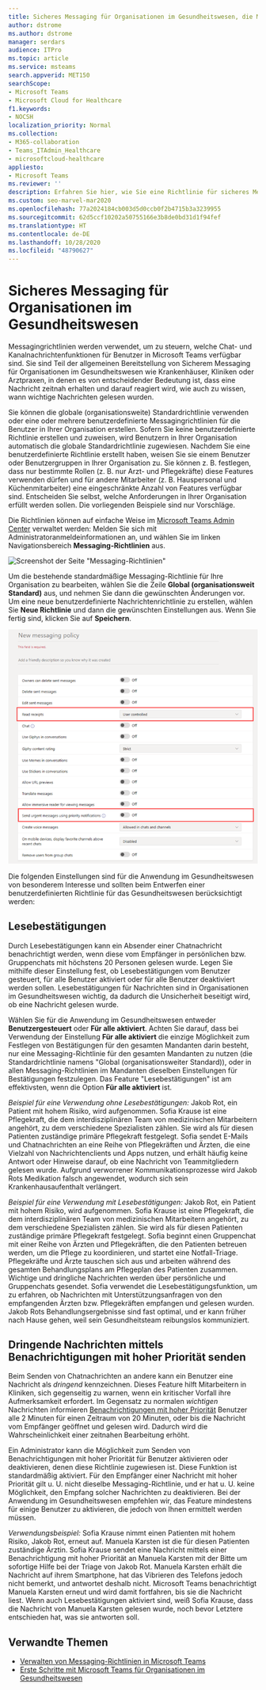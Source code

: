 ```yaml
---
title: Sicheres Messaging für Organisationen im Gesundheitswesen, die Microsoft Teams verwenden
author: dstrome
ms.author: dstrome
manager: serdars
audience: ITPro
ms.topic: article
ms.service: msteams
search.appverid: MET150
searchScope:
- Microsoft Teams
- Microsoft Cloud for Healthcare
f1.keywords:
- NOCSH
localization_priority: Normal
ms.collection:
- M365-collaboration
- Teams_ITAdmin_Healthcare
- microsoftcloud-healthcare
appliesto:
- Microsoft Teams
ms.reviewer: ''
description: Erfahren Sie hier, wie Sie eine Richtlinie für sicheres Messaging für Microsoft Teams anpassen können, die Lesebestätigungen und Benachrichtigungen mit hoher Priorität umfassen kann.
ms.custom: seo-marvel-mar2020
ms.openlocfilehash: 77a2024184cb003d5d0ccb0f2b4715b3a3239955
ms.sourcegitcommit: 62d5ccf10202a50755166e3b8de0bd31d1f94fef
ms.translationtype: HT
ms.contentlocale: de-DE
ms.lasthandoff: 10/28/2020
ms.locfileid: "48790627"
---
```

# <a name="secure-messaging-for-healthcare-organizations"></a>Sicheres Messaging für Organisationen im Gesundheitswesen

Messagingrichtlinien werden verwendet, um zu steuern, welche Chat- und Kanalnachrichtenfunktionen für Benutzer in Microsoft Teams verfügbar sind. Sie sind Teil der allgemeinen Bereitstellung von Sicherem Messaging für Organisationen im Gesundheitswesen wie Krankenhäuser, Kliniken oder Arztpraxen, in denen es von entscheidender Bedeutung ist, dass eine Nachricht zeitnah erhalten und darauf reagiert wird, wie auch zu wissen, wann wichtige Nachrichten gelesen wurden.

Sie können die globale (organisationsweite) Standardrichtlinie verwenden oder eine oder mehrere benutzerdefinierte Messagingrichtlinien für die Benutzer in Ihrer Organisation erstellen. Sofern Sie keine benutzerdefinierte Richtlinie erstellen und zuweisen, wird Benutzern in Ihrer Organisation automatisch die globale Standardrichtlinie zugewiesen. Nachdem Sie eine benutzerdefinierte Richtlinie erstellt haben, weisen Sie sie einem Benutzer oder Benutzergruppen in Ihrer Organisation zu. Sie können z. B. festlegen, dass nur bestimmte Rollen (z. B. nur Arzt- und Pflegekräfte) diese Features verwenden dürfen und für andere Mitarbeiter (z. B. Hauspersonal und Küchenmitarbeiter) eine eingeschränkte Anzahl von Features verfügbar sind. Entscheiden Sie selbst, welche Anforderungen in Ihrer Organisation erfüllt werden sollen. Die vorliegenden Beispiele sind nur Vorschläge.

Die Richtlinien können auf einfache Weise im [Microsoft Teams Admin Center](https://admin.teams.microsoft.com) verwaltet werden: Melden Sie sich mit Administratoranmeldeinformationen an, und wählen Sie im linken Navigationsbereich **Messaging-Richtlinien** aus.

 ![Screenshot der Seite "Messaging-Richtlinien"](../../media/hc-messaging-policy-admin-center.png)

Um die bestehende standardmäßige Messaging-Richtlinie für Ihre Organisation zu bearbeiten, wählen Sie die Zeile **Global (organisationsweit Standard)** aus, und nehmen Sie dann die gewünschten Änderungen vor. Um eine neue benutzerdefinierte Nachrichtenrichtlinie zu erstellen, wählen Sie **Neue Richtlinie** und dann die gewünschten Einstellungen aus. Wenn Sie fertig sind, klicken Sie auf **Speichern**.

![Screenshot der Einstellungen für Messaging-Richtlinien](../../media/hc-messaging-policy.png)

Die folgenden Einstellungen sind für die Anwendung im Gesundheitswesen von besonderem Interesse und sollten beim Entwerfen einer benutzerdefinierten Richtlinie für das Gesundheitswesen berücksichtigt werden:

## <a name="read-receipts"></a>Lesebestätigungen

Durch Lesebestätigungen kann ein Absender einer Chatnachricht benachrichtigt werden, wenn diese vom Empfänger in persönlichen bzw. Gruppenchats mit höchstens 20 Personen gelesen wurde. Legen Sie mithilfe dieser Einstellung fest, ob Lesebestätigungen vom Benutzer gesteuert, für alle Benutzer aktiviert oder für alle Benutzer deaktiviert werden sollen. Lesebestätigungen für Nachrichten sind in Organisationen im Gesundheitswesen wichtig, da dadurch die Unsicherheit beseitigt wird, ob eine Nachricht gelesen wurde.

Wählen Sie für die Anwendung im Gesundheitswesen entweder **Benutzergesteuert** oder **Für alle aktiviert**. Achten Sie darauf, dass bei Verwendung der Einstellung **Für alle aktiviert** die einzige Möglichkeit zum Festlegen von Bestätigungen für den gesamten Mandanten darin besteht, nur eine Messaging-Richtlinie für den gesamten Mandanten zu nutzen (die Standardrichtlinie namens "Global (organisationsweiter Standard)), oder in allen Messaging-Richtlinien im Mandanten dieselben Einstellungen für Bestätigungen festzulegen. Das Feature "Lesebestätigungen" ist am effektivsten, wenn die Option **Für alle aktiviert** ist.

*Beispiel für eine Verwendung ohne Lesebestätigungen:* Jakob Rot, ein Patient mit hohem Risiko, wird aufgenommen.  Sofia Krause ist eine Pflegekraft, die dem interdisziplinären Team von medizinischen Mitarbeitern angehört, zu dem verschiedene Spezialisten zählen. Sie wird als für diesen Patienten zuständige primäre Pflegekraft festgelegt.  Sofia sendet E-Mails und Chatnachrichten an eine Reihe von Pflegekräften und Ärzten, die eine Vielzahl von Nachrichtenclients und Apps nutzen, und erhält häufig keine Antwort oder Hinweise darauf, ob eine Nachricht von Teammitgliedern gelesen wurde. Aufgrund verworrener Kommunikationsprozesse wird Jakob Rots Medikation falsch angewendet, wodurch sich sein Krankenhausaufenthalt verlängert.

*Beispiel für eine Verwendung mit Lesebestätigungen:* Jakob Rot, ein Patient mit hohem Risiko, wird aufgenommen.  Sofia Krause ist eine Pflegekraft, die dem interdisziplinären Team von medizinischen Mitarbeitern angehört, zu dem verschiedene Spezialisten zählen. Sie wird als für diesen Patienten zuständige primäre Pflegekraft festgelegt.  Sofia beginnt einen Gruppenchat mit einer Reihe von Ärzten und Pflegekräften, die den Patienten betreuen werden, um die Pflege zu koordinieren, und startet eine Notfall-Triage.  Pflegekräfte und Ärzte tauschen sich aus und arbeiten während des gesamten Behandlungsplans am Pflegeplan des Patienten zusammen.  Wichtige und dringliche Nachrichten werden über persönliche und Gruppenchats gesendet. Sofia verwendet die Lesebestätigungsfunktion, um zu erfahren, ob Nachrichten mit Unterstützungsanfragen von den empfangenden Ärzten bzw. Pflegekräften empfangen und gelesen wurden. Jakob Rots Behandlungsergebnisse sind fast optimal, und er kann früher nach Hause gehen, weil sein Gesundheitsteam reibungslos kommuniziert.

## <a name="send-urgent-messages-using-priority-notifications"></a>Dringende Nachrichten mittels Benachrichtigungen mit hoher Priorität senden

Beim Senden von Chatnachrichten an andere kann ein Benutzer eine Nachricht als *dringend* kennzeichnen. Dieses Feature hilft Mitarbeitern in Kliniken, sich gegenseitig zu warnen, wenn ein kritischer Vorfall ihre Aufmerksamkeit erfordert. Im Gegensatz zu normalen *wichtigen* Nachrichten informieren [Benachrichtigungen mit hoher Priorität](https://support.microsoft.com/article/mark-a-message-as-important-or-urgent-in-teams-ea99d5b6-1317-4550-8d75-86ff14cd4462) Benutzer alle 2 Minuten für einen Zeitraum von 20 Minuten, oder bis die Nachricht vom Empfänger geöffnet und gelesen wird. Dadurch wird die Wahrscheinlichkeit einer zeitnahen Bearbeitung erhöht.

Ein Administrator kann die Möglichkeit zum Senden von Benachrichtigungen mit hoher Priorität für Benutzer aktivieren oder deaktivieren, denen diese Richtlinie zugewiesen ist. Diese Funktion ist standardmäßig aktiviert. Für den Empfänger einer Nachricht mit hoher Priorität gilt u. U. nicht dieselbe Messaging-Richtlinie, und er hat u. U. keine Möglichkeit, den Empfang solcher Nachrichten zu deaktivieren. Bei der Anwendung im Gesundheitswesen empfehlen wir, das Feature mindestens für einige Benutzer zu aktivieren, die jedoch von Ihnen ermittelt werden müssen.

*Verwendungsbeispiel:* Sofia Krause nimmt einen Patienten mit hohem Risiko, Jakob Rot, erneut auf. Manuela Karsten ist die für diesen Patienten zuständige Ärztin.  Sofia Krause sendet eine Nachricht mittels einer Benachrichtigung mit hoher Priorität an Manuela Karsten mit der Bitte um sofortige Hilfe bei der Triage von Jakob Rot.  Manuela Karsten erhält die Nachricht auf ihrem Smartphone, hat das Vibrieren des Telefons jedoch nicht bemerkt, und antwortet deshalb nicht. Microsoft Teams benachrichtigt Manuela Karsten erneut und wird damit fortfahren, bis sie die Nachricht liest. Wenn auch Lesebestätigungen aktiviert sind, weiß Sofia Krause, dass die Nachricht von Manuela Karsten gelesen wurde, noch bevor Letztere entschieden hat, was sie antworten soll.

## <a name="related-topics"></a>Verwandte Themen

- [Verwalten von Messaging-Richtlinien in Microsoft Teams](../../messaging-policies-in-teams.md)
- [Erste Schritte mit Microsoft Teams für Organisationen im Gesundheitswesen](teams-in-hc.md)
